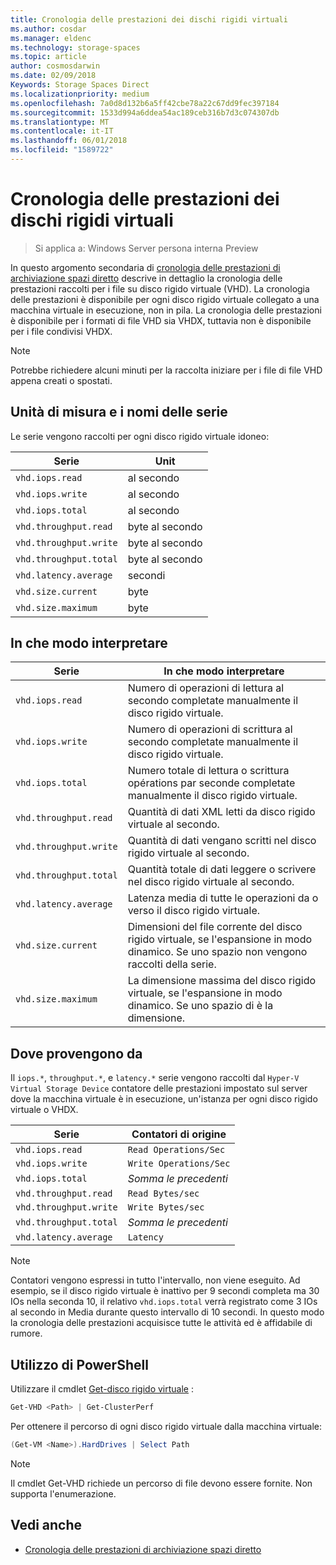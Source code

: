 ```yaml
---
title: Cronologia delle prestazioni dei dischi rigidi virtuali
ms.author: cosdar
ms.manager: eldenc
ms.technology: storage-spaces
ms.topic: article
author: cosmosdarwin
ms.date: 02/09/2018
Keywords: Storage Spaces Direct
ms.localizationpriority: medium
ms.openlocfilehash: 7a0d8d132b6a5ff42cbe78a22c67dd9fec397184
ms.sourcegitcommit: 1533d994a6ddea54ac189ceb316b7d3c074307db
ms.translationtype: MT
ms.contentlocale: it-IT
ms.lasthandoff: 06/01/2018
ms.locfileid: "1589722"
---
```

# <a name="performance-history-for-virtual-hard-disks"></a>Cronologia delle prestazioni dei dischi rigidi virtuali

> Si applica a: Windows Server persona interna Preview

In questo argomento secondaria di [cronologia delle prestazioni di archiviazione spazi diretto](performance-history.md) descrive in dettaglio la cronologia delle prestazioni raccolti per i file su disco rigido virtuale (VHD). La cronologia delle prestazioni è disponibile per ogni disco rigido virtuale collegato a una macchina virtuale in esecuzione, non in pila. La cronologia delle prestazioni è disponibile per i formati di file VHD sia VHDX, tuttavia non è disponibile per i file condivisi VHDX.

   > [!NOTE]
   > Potrebbe richiedere alcuni minuti per la raccolta iniziare per i file di file VHD appena creati o spostati.

## <a name="series-names-and-units"></a>Unità di misura e i nomi delle serie

Le serie vengono raccolti per ogni disco rigido virtuale idoneo:

| Serie                    | Unit             |
|---------------------------|------------------|
| `vhd.iops.read`           | al secondo       |
| `vhd.iops.write`          | al secondo       |
| `vhd.iops.total`          | al secondo       |
| `vhd.throughput.read`     | byte al secondo |
| `vhd.throughput.write`    | byte al secondo |
| `vhd.throughput.total`    | byte al secondo |
| `vhd.latency.average`     | secondi          |
| `vhd.size.current`        |  byte            |
| `vhd.size.maximum`        |  byte            |

## <a name="how-to-interpret"></a>In che modo interpretare

| Serie                    | In che modo interpretare                                                                                                 |
|---------------------------|------------------------------------------------------------------------------------------------------------------|
| `vhd.iops.read`           | Numero di operazioni di lettura al secondo completate manualmente il disco rigido virtuale.                                         |
| `vhd.iops.write`          | Numero di operazioni di scrittura al secondo completate manualmente il disco rigido virtuale.                                        |
| `vhd.iops.total`          | Numero totale di lettura o scrittura opérations par seconde completate manualmente il disco rigido virtuale.                          |
| `vhd.throughput.read`     | Quantità di dati XML letti da disco rigido virtuale al secondo.                                                     |
| `vhd.throughput.write`    | Quantità di dati vengano scritti nel disco rigido virtuale al secondo.                                                    |
| `vhd.throughput.total`    | Quantità totale di dati leggere o scrivere nel disco rigido virtuale al secondo.                                 |
| `vhd.latency.average`     | Latenza media di tutte le operazioni da o verso il disco rigido virtuale.                                              |
| `vhd.size.current`        | Dimensioni del file corrente del disco rigido virtuale, se l'espansione in modo dinamico. Se uno spazio non vengono raccolti della serie. |
| `vhd.size.maximum`        | La dimensione massima del disco rigido virtuale, se l'espansione in modo dinamico. Se uno spazio di è la dimensione.                  |

## <a name="where-they-come-from"></a>Dove provengono da

Il `iops.*`, `throughput.*`, e `latency.*` serie vengono raccolti dal `Hyper-V Virtual Storage Device` contatore delle prestazioni impostato sul server dove la macchina virtuale è in esecuzione, un'istanza per ogni disco rigido virtuale o VHDX.

| Serie                    | Contatori di origine         |
|---------------------------|------------------------|
| `vhd.iops.read`           | `Read Operations/Sec`  |
| `vhd.iops.write`          | `Write Operations/Sec` |
| `vhd.iops.total`          | *Somma le precedenti*     |
| `vhd.throughput.read`     | `Read Bytes/sec`       |
| `vhd.throughput.write`    | `Write Bytes/sec`      |
| `vhd.throughput.total`    | *Somma le precedenti*     |
| `vhd.latency.average`     | `Latency`              |

   > [!NOTE]
   > Contatori vengono espressi in tutto l'intervallo, non viene eseguito. Ad esempio, se il disco rigido virtuale è inattivo per 9 secondi completa ma 30 IOs nella seconda 10, il relativo `vhd.iops.total` verrà registrato come 3 IOs al secondo in Media durante questo intervallo di 10 secondi. In questo modo la cronologia delle prestazioni acquisisce tutte le attività ed è affidabile di rumore.

## <a name="usage-in-powershell"></a>Utilizzo di PowerShell

Utilizzare il cmdlet [Get-disco rigido virtuale](https://docs.microsoft.com/powershell/module/hyper-v/get-vhd) :

```PowerShell
Get-VHD <Path> | Get-ClusterPerf
```

Per ottenere il percorso di ogni disco rigido virtuale dalla macchina virtuale:

```PowerShell
(Get-VM <Name>).HardDrives | Select Path
```

   > [!NOTE]
   > Il cmdlet Get-VHD richiede un percorso di file devono essere fornite. Non supporta l'enumerazione.

## <a name="see-also"></a>Vedi anche

- [Cronologia delle prestazioni di archiviazione spazi diretto](performance-history.md)
